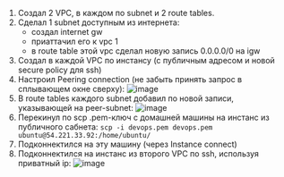 1. Создал 2 VPC, в каждом по subnet и 2 route tables.
2. Сделал 1 subnet доступным из интернета:
    - создал internet gw
    - приаттачил его к vpc 1
    - в route table этой vpc сделал новую запись 0.0.0.0/0 на igw
3. Создал в каждой VPC по инстансу (с публичным адресом и новой secure policy для ssh)
4. Настроил Peering connection (не забыть принять запрос в сплывающем окне сверху):
  ![image](https://github.com/user-attachments/assets/1afeae9c-4da3-49d8-a223-78fe6e80f78f)
5. В route tables каждого subnet добавил по новой записи, указывающей на peer-subnet:
  ![image](https://github.com/user-attachments/assets/36623b9f-9926-4109-8a81-3fcc539eda0e)
6. Перекинул по scp .pem-ключ с домашней машины на инстанс из публичного сабнета: `scp -i devops.pem devops.pem ubuntu@54.221.33.92:/home/ubuntu/`
7. Подконнектился на эту машину (через Instance connect)
8. Подконнектился на инстанс из второго VPC по ssh, используя приватный ip:
  ![image](https://github.com/user-attachments/assets/17691312-7df3-49bd-870d-0ff1082c115e)


